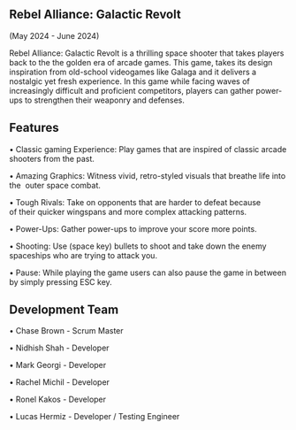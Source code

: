 ## Rebel Alliance: Galactic Revolt
(May 2024 - June 2024)

Rebel Alliance: Galactic Revolt	is a thrilling space shooter that takes players back to the the golden era of arcade games. This game, takes its design inspiration from old-school videogames like Galaga and it delivers a nostalgic yet fresh experience. In this game while facing waves of increasingly difficult and proficient competitors, players can gather power-ups to strengthen their weaponry and defenses.

## Features

• Classic gaming Experience: Play games that are inspired of classic arcade shooters from the past.

• Amazing Graphics: Witness vivid, retro-styled visuals that breathe life into the  outer space combat.

• Tough Rivals: Take on opponents that are harder to defeat because of their quicker wingspans and more complex attacking patterns.

• Power-Ups: Gather power-ups to improve your score more points.

• Shooting: Use (space key) bullets to shoot and take down the enemy spaceships who are trying to attack you. 

• Pause: While playing the game users can also pause the game in between by simply pressing ESC key.


## Development Team

•	Chase Brown - Scrum Master

•	Nidhish Shah - Developer

•	Mark Georgi - Developer

•	Rachel Michil - Developer

•	Ronel Kakos - Developer

•	Lucas Hermiz - Developer / Testing Engineer
